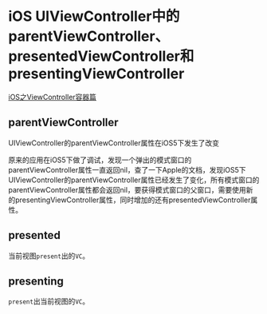 # iOS UIViewController中的parentViewController、presentedViewController和presentingViewController

[iOS之ViewController容器篇](https://www.jianshu.com/p/f82da0662c8a)

## parentViewController

UIViewController的parentViewController属性在iOS5下发生了改变

原来的应用在iOS5下做了调试，发现一个弹出的模式窗口的parentViewController属性一直返回nil，查了一下Apple的文档，发现iOS5下UIViewController的parentViewController属性已经发生了变化，所有模式窗口的parentViewController属性都会返回nil，要获得模式窗口的父窗口，需要使用新的presentingViewController属性，同时增加的还有presentedViewController属性。

## presented

当前视图`present`出的`VC`。

## presenting

`present`出当前视图的`VC`。